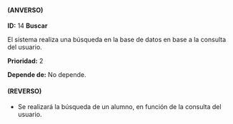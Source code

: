 #### (ANVERSO)
**ID:** 14 **Buscar**

El sistema realiza una búsqueda en la base de datos en base a la consulta del usuario.

**Prioridad:** 2

**Depende de:** No depende.

#### (REVERSO)
* Se realizará la búsqueda de un alumno, en función de la consulta del usuario.
